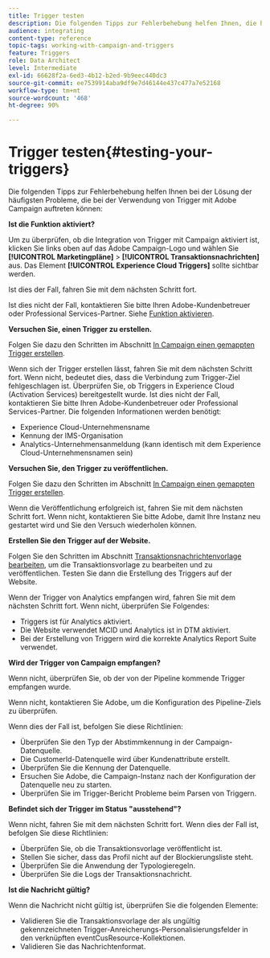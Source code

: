 ```yaml
---
title: Trigger testen
description: Die folgenden Tipps zur Fehlerbehebung helfen Ihnen, die häufigsten Probleme bei der Verwendung von Triggers in Adobe Campaign zu beheben.
audience: integrating
content-type: reference
topic-tags: working-with-campaign-and-triggers
feature: Triggers
role: Data Architect
level: Intermediate
exl-id: 66628f2a-6ed3-4b12-b2ed-9b9eec440dc3
source-git-commit: ee7539914aba9df9e7d46144e437c477a7e52168
workflow-type: tm+mt
source-wordcount: '468'
ht-degree: 90%

---
```


# Trigger testen{#testing-your-triggers}

Die folgenden Tipps zur Fehlerbehebung helfen Ihnen bei der Lösung der häufigsten Probleme, die bei der Verwendung von Trigger mit Adobe Campaign auftreten können:

**Ist die Funktion aktiviert?**

Um zu überprüfen, ob die Integration von Trigger mit Campaign aktiviert ist, klicken Sie links oben auf das Adobe Campaign-Logo und wählen Sie **[!UICONTROL Marketingpläne]** > **[!UICONTROL Transaktionsnachrichten]** aus. Das Element **[!UICONTROL Experience Cloud Triggers]** sollte sichtbar werden.

Ist dies der Fall, fahren Sie mit dem nächsten Schritt fort.

Ist dies nicht der Fall, kontaktieren Sie bitte Ihren Adobe-Kundenbetreuer oder Professional Services-Partner. Siehe [Funktion aktivieren](../../integrating/using/configuring-triggers-in-experience-cloud.md#activating-the-functionality).

**Versuchen Sie, einen Trigger zu erstellen.**

Folgen Sie dazu den Schritten im Abschnitt [In Campaign einen gemappten Trigger erstellen](../../integrating/using/using-triggers-in-campaign.md#creating-a-mapped-trigger-in-campaign).

Wenn sich der Trigger erstellen lässt, fahren Sie mit dem nächsten Schritt fort. Wenn nicht, bedeutet dies, dass die Verbindung zum Trigger-Ziel fehlgeschlagen ist. Überprüfen Sie, ob Triggers in Experience Cloud (Activation Services) bereitgestellt wurde. Ist dies nicht der Fall, kontaktieren Sie bitte Ihren Adobe-Kundenbetreuer oder Professional Services-Partner. Die folgenden Informationen werden benötigt:

* Experience Cloud-Unternehmensname
* Kennung der IMS-Organisation
* Analytics-Unternehmensanmeldung (kann identisch mit dem Experience Cloud-Unternehmensnamen sein)

**Versuchen Sie, den Trigger zu veröffentlichen.**

Folgen Sie dazu den Schritten im Abschnitt [In Campaign einen gemappten Trigger erstellen](../../integrating/using/using-triggers-in-campaign.md#creating-a-mapped-trigger-in-campaign).

Wenn die Veröffentlichung erfolgreich ist, fahren Sie mit dem nächsten Schritt fort. Wenn nicht, kontaktieren Sie bitte Adobe, damit Ihre Instanz neu gestartet wird und Sie den Versuch wiederholen können.

**Erstellen Sie den Trigger auf der Website.**

Folgen Sie den Schritten im Abschnitt [Transaktionsnachrichtenvorlage bearbeiten](../../integrating/using/using-triggers-in-campaign.md#editing-the-transactional-message-template), um die Transaktionsvorlage zu bearbeiten und zu veröffentlichen. Testen Sie dann die Erstellung des Triggers auf der Website.

Wenn der Trigger von Analytics empfangen wird, fahren Sie mit dem nächsten Schritt fort. Wenn nicht, überprüfen Sie Folgendes:

* Triggers ist für Analytics aktiviert.
* Die Website verwendet MCID und Analytics ist in DTM aktiviert.
* Bei der Erstellung von Triggern wird die korrekte Analytics Report Suite verwendet.

**Wird der Trigger von Campaign empfangen?**

Wenn nicht, überprüfen Sie, ob der von der Pipeline kommende Trigger empfangen wurde.

Wenn nicht, kontaktieren Sie Adobe, um die Konfiguration des Pipeline-Ziels zu überprüfen.

Wenn dies der Fall ist, befolgen Sie diese Richtlinien:

* Überprüfen Sie den Typ der Abstimmkennung in der Campaign-Datenquelle.
* Die CustomerId-Datenquelle wird über Kundenattribute erstellt.
* Überprüfen Sie die Kennung der Datenquelle.
* Ersuchen Sie Adobe, die Campaign-Instanz nach der Konfiguration der Datenquelle neu zu starten.
* Überprüfen Sie im Trigger-Bericht Probleme beim Parsen von Triggern.

**Befindet sich der Trigger im Status &quot;ausstehend&quot;?**

Wenn nicht, fahren Sie mit dem nächsten Schritt fort. Wenn dies der Fall ist, befolgen Sie diese Richtlinien:

* Überprüfen Sie, ob die Transaktionsvorlage veröffentlicht ist.
* Stellen Sie sicher, dass das Profil nicht auf der Blockierungsliste steht.
* Überprüfen Sie die Anwendung der Typologieregeln.
* Überprüfen Sie die Logs der Transaktionsnachricht.

**Ist die Nachricht gültig?**

Wenn die Nachricht nicht gültig ist, überprüfen Sie die folgenden Elemente:

* Validieren Sie die Transaktionsvorlage der als ungültig gekennzeichneten Trigger-Anreicherungs-Personalisierungsfelder in den verknüpften eventCusResource-Kollektionen.
* Validieren Sie das Nachrichtenformat.

